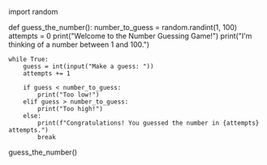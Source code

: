 import random

def guess_the_number():
    number_to_guess = random.randint(1, 100)
    attempts = 0
    print("Welcome to the Number Guessing Game!")
    print("I'm thinking of a number between 1 and 100.")

    while True:
        guess = int(input("Make a guess: "))
        attempts += 1

        if guess < number_to_guess:
            print("Too low!")
        elif guess > number_to_guess:
            print("Too high!")
        else:
            print(f"Congratulations! You guessed the number in {attempts} attempts.")
            break

guess_the_number()
